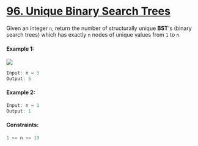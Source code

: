 # [96. Unique Binary Search Trees](https://leetcode.com/problems/unique-binary-search-trees/)

Given an integer ```n```, return the number of structurally unique **BST**'s (binary search trees) which has exactly ```n``` nodes of unique values from ```1``` to ```n```.

#### Example 1:
![](https://assets.leetcode.com/uploads/2021/01/18/uniquebstn3.jpg)
```swift
Input: n = 3
Output: 5
```

#### Example 2:
```swift
Input: n = 1
Output: 1
```

#### Constraints:
```swift
1 <= n <= 19
```